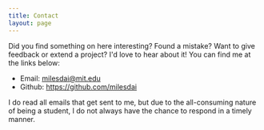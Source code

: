 ```yaml
---
title: Contact
layout: page
---
```


Did you find something on here interesting? Found a mistake? Want to give feedback or extend a project? I'd love to hear about it! You can find me at the links below:

* Email: [milesdai@mit.edu](mailto:milesdai@mit.edu)
* Github: <https://github.com/milesdai>

I do read all emails that get sent to me, but due to the all-consuming nature of being a student, I do not always have the chance to respond in a timely manner.
